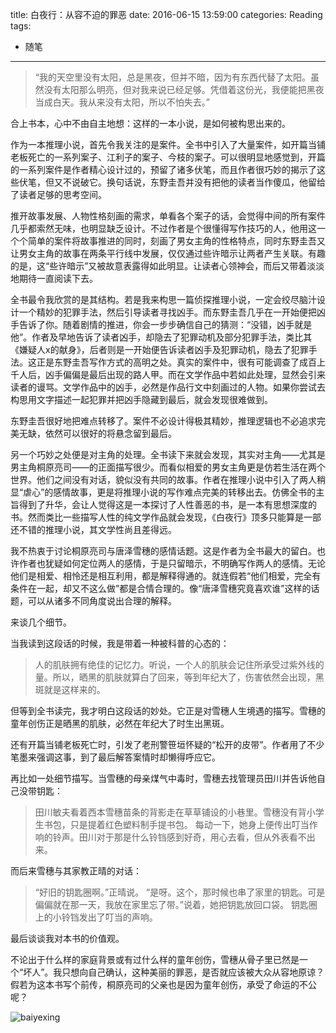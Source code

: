 title: 白夜行：从容不迫的罪恶
date: 2016-06-15 13:59:00
categories: Reading
tags:
 - 随笔
---

> “我的天空里没有太阳，总是黑夜，但并不暗，因为有东西代替了太阳。虽然没有太阳那么明亮，但对我来说已经足够。凭借着这份光，我便能把黑夜当成白天。我从来没有太阳，所以不怕失去。”

合上书本，心中不由自主地想：这样的一本小说，是如何被构思出来的。

作为一本推理小说，首先令我关注的是案件。全书中引入了大量案件，如开篇当铺老板死亡的一系列案子、江利子的案子、今枝的案子。可以很明显地感觉到，开篇的一系列案件是作者精心设计过的，预留了诸多伏笔，而且作者很巧妙的揭示了这些伏笔，但又不说破它。换句话说，东野圭吾并没有把他的读者当作傻瓜，他留给了读者足够的思考空间。

推开故事发展、人物性格刻画的需求，单看各个案子的话，会觉得中间的所有案件几乎都索然无味，也明显缺乏设计。不过作者是个很懂得写作技巧的人，他用这一个个简单的案件将故事推进的同时，刻画了男女主角的性格特点，同时东野圭吾又让男女主角的故事在两条平行线中发展，仅仅通过些许暗示让两者产生关联。有趣的是，这“些许暗示”又被故意表露得如此明显。让读者心领神会，而后又带着淡淡地期待一直阅读下去。

全书最令我欣赏的是其结构。若是我来构思一篇侦探推理小说，一定会绞尽脑汁设计一个精妙的犯罪手法，然后引导读者寻找凶手。而东野圭吾几乎在一开始便把凶手告诉了你。随着剧情的推进，你会一步步确信自己的猜测：“没错，凶手就是他”。作者及早地告诉了读者凶手，却隐去了犯罪动机及部分犯罪手法，类比其《嫌疑人x的献身》，后者则是一开始便告诉读者凶手及犯罪动机，隐去了犯罪手法。这正是东野圭吾写作方式的高明之处。真实的案件中，很有可能调查了成百上千人后，凶手偏偏是最后出现的路人甲。而在文学作品中若如此处理，显然会引来读者的谩骂。文学作品中的凶手，必然是作品行文中刻画过的人物。如果你尝试去构思用文字描述一起犯罪并把凶手隐藏到最后，就会发现很难做到。

东野圭吾很好地把难点转移了。案件不必设计得极其精妙，推理逻辑也不必追求完美无缺，依然可以很好的将悬念留到最后。

另一个巧妙之处便是对主角的处理。全书读下来就会发现，其实对主角——尤其是男主角桐原亮司——的正面描写很少。而看似相爱的男女主角更是仿若生活在两个世界。他们之间没有对话，貌似没有共同的故事。作者在推理小说中引入了两人稍显“虐心”的感情故事，更是将推理小说的写作难点完美的转移出去。仿佛全书的主旨得到了升华，会让人觉得这是一本探讨了人性善恶的书，是一本有思想深度的书。然而类比一些描写人性的纯文学作品就会发现，《白夜行》顶多只能算是一部还不错的推理小说，其文学性尚且差得远。

我不热衷于讨论桐原亮司与唐泽雪穗的感情话题。这是作者为全书最大的留白。也许作者也犹疑如何定位两人的感情，于是只留暗示，不明确写作两人的感情。无论他们是相爱、相怜还是相互利用，都是解释得通的。就连假若“他们相爱，完全有条件在一起，却又不这么做”都是合情合理的。像“唐泽雪穗究竟喜欢谁”这样的话题，可以从诸多不同角度说出合理的解释。

来谈几个细节。

当我读到这段话的时候，我是带着一种被科普的心态的：

> 人的肌肤拥有绝佳的记忆力。听说，一个人的肌肤会记住所承受过紫外线的量。所以，晒黑的肌肤就算白了回来，等到年纪大了，伤害依然会出现，黑斑就是这样来的。

但等到全书读完，我才明白这段话的妙处。它正是对雪穗人生境遇的描写。雪穗的童年创伤正是晒黑的肌肤，必然在年纪大了时生出黑斑。

还有开篇当铺老板死亡时，引发了老刑警笹垣怀疑的“松开的皮带”。作者用了不少笔墨来强调这事，到了最后解答案情时却懒得呼应它。

再比如一处细节描写。当雪穗的母亲煤气中毒时，雪穗去找管理员田川并告诉他自己没带钥匙：

> 田川敏夫看着西本雪穗苗条的背影走在草草铺设的小巷里。雪穗没有背小学生书包，只是提着红色塑料制手提书包。 
> 每动一下，她身上便传出叮当作响的铃声。田川对于那是什么铃铛感到好奇，用心去看，但从外表看不出来。

而后来雪穗与其家教正晴的对话：

> “好旧的钥匙圈啊。”正晴说。
> “是呀。这个，那时候也串了家里的钥匙。可是偏偏就在那一天，我放在家里忘了带。”说着，她把钥匙放回口袋。
> 钥匙圈上的小铃铛发出了叮当的声响。 

最后谈谈我对本书的价值观。

不论出于什么样的家庭背景或有过什么样的童年创伤，雪穗从骨子里已然是一个“坏人”。我只想向自己确认，这种美丽的罪恶，是否就应该被大众从容地原谅？假若为这本书写个前传，桐原亮司的父亲也是因为童年创伤，承受了命运的不公呢？

![baiyexing](/images/books/baiyexing.jpg)